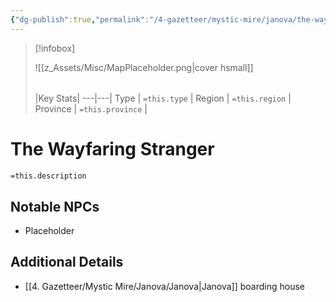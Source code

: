 ```yaml
---
{"dg-publish":true,"permalink":"/4-gazetteer/mystic-mire/janova/the-wayfaring-stranger/","noteIcon":""}
---
```



> [!infobox]
> 
> ![[z_Assets/Misc/MapPlaceholder.png\|cover hsmall]]
> ###### 
> |Key Stats|
> ---|---|
> Type | `=this.type` |
> Region | `=this.region` |
> Province | `=this.province` |

# The Wayfaring Stranger

 `=this.description`

## Notable NPCs 
- Placeholder 

## Additional Details
- [[4. Gazetteer/Mystic Mire/Janova/Janova\|Janova]] boarding house

